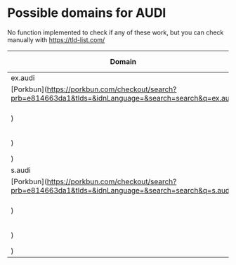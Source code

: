 # Possible domains for AUDI

No function implemented to check if any of these work, but you can check manually with https://tld-list.com/

| Domain | Porkbun | NameCheap | Google Domains |
|---|---|---|---|
| ex.audi | [Porkbun](https://porkbun.com/checkout/search?prb=e814663da1&tlds=&idnLanguage=&search=search&q=ex.audi) | [Namecheap](https://www.namecheap.com/domains/registration/results/?domain=ex.audi) | [Google](https://domains.google.com/registrar/search?searchTerm=ex.audi) |
| s.audi | [Porkbun](https://porkbun.com/checkout/search?prb=e814663da1&tlds=&idnLanguage=&search=search&q=s.audi) | [Namecheap](https://www.namecheap.com/domains/registration/results/?domain=s.audi) | [Google](https://domains.google.com/registrar/search?searchTerm=s.audi) |
